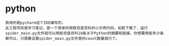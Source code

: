 # python
    我用的是pycharm这个IDE编写的，
    此工程项目是学习笔记，是一个简单的爬取百度百科的小示例代码，如若下载了，运行spider_main.py文件就可以爬取百度百科10条关于Python的摘要和链接，你想要爬取多少条都可以，只需要设置spider_main.py文件里的count数量就行了。

